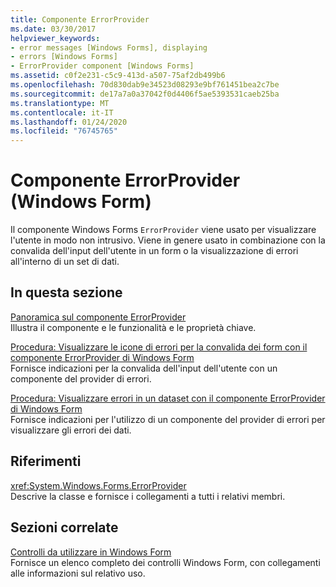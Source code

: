 ```yaml
---
title: Componente ErrorProvider
ms.date: 03/30/2017
helpviewer_keywords:
- error messages [Windows Forms], displaying
- errors [Windows Forms]
- ErrorProvider component [Windows Forms]
ms.assetid: c0f2e231-c5c9-413d-a507-75af2db499b6
ms.openlocfilehash: 70d830dab9e34523d08293e9bf761451bea2c7be
ms.sourcegitcommit: de17a7a0a37042f0d4406f5ae5393531caeb25ba
ms.translationtype: MT
ms.contentlocale: it-IT
ms.lasthandoff: 01/24/2020
ms.locfileid: "76745765"
---
```

# <a name="errorprovider-component-windows-forms"></a>Componente ErrorProvider (Windows Form)
Il componente Windows Forms `ErrorProvider` viene usato per visualizzare l'utente in modo non intrusivo. Viene in genere usato in combinazione con la convalida dell'input dell'utente in un form o la visualizzazione di errori all'interno di un set di dati.  
  
## <a name="in-this-section"></a>In questa sezione  
 [Panoramica sul componente ErrorProvider](errorprovider-component-overview-windows-forms.md)  
 Illustra il componente e le funzionalità e le proprietà chiave.  
  
 [Procedura: Visualizzare le icone di errori per la convalida dei form con il componente ErrorProvider di Windows Form](display-error-icons-for-form-validation-with-wf-errorprovider.md)  
 Fornisce indicazioni per la convalida dell'input dell'utente con un componente del provider di errori.  
  
 [Procedura: Visualizzare errori in un dataset con il componente ErrorProvider di Windows Form](view-errors-within-a-dataset-with-wf-errorprovider-component.md)  
 Fornisce indicazioni per l'utilizzo di un componente del provider di errori per visualizzare gli errori dei dati.  
  
## <a name="reference"></a>Riferimenti  
 <xref:System.Windows.Forms.ErrorProvider>  
 Descrive la classe e fornisce i collegamenti a tutti i relativi membri.  
  
## <a name="related-sections"></a>Sezioni correlate  
 [Controlli da utilizzare in Windows Form](controls-to-use-on-windows-forms.md)  
 Fornisce un elenco completo dei controlli Windows Form, con collegamenti alle informazioni sul relativo uso.
